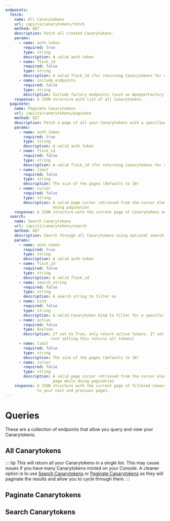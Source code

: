 ```yaml
---
endpoints:
  fetch:
    name: All Canarytokens
    url: /api/v1/canarytokens/fetch
    method: GET
    description: Fetch all created Canarytokens.
    params:
      - name: auth_token
        required: true
        type: string
        description: A valid auth token
      - name: flock_id
        required: false
        type: string
        description: A valid flock_id (for returning Canarytokens for a specific Flock)
      - name: include_endpoints
        required: false
        type: string
        description: Include factory endpoints (such as ApeeperFactory)
    response: A JSON structure with list of all Canarytokens.
  paginate:
    name: Paginate Canarytokens
    url: /api/v1/canarytokens/paginate
    method: GET
    description: Fetch a page of all your Canarytokens with a specified limit per page, as well as cursors that allow you to iterate through the remaining pages.
    params:
      - name: auth_token
        required: true
        type: string
        description: A valid auth token
      - name: flock_id
        required: false
        type: string
        description: A valid flock_id (for returning Canarytokens for a specific Flock)
      - name: limit
        required: false
        type: string
        description: The size of the pages (defaults to 10)
      - name: cursor
        required: false
        type: string
        description: A valid page cursor retrieved from the cursor element returned along with a page while
                     doing pagination
    response: A JSON structure with the current page of Canarytokens and cursors pointing to your next and previous pages.
  search:
    name: Search Canarytokens
    url: /api/v1/canarytokens/search
    method: GET
    description: Search through all Canarytokens using optional search filters. Results will be paginated.
    params:
      - name: auth_token
        required: true
        type: string
        description: A valid auth token
      - name: flock_id
        required: false
        type: string
        description: A valid flock_id
      - name: search_string
        required: false
        type: string
        description: A search string to filter on
      - name: kind
        required: false
        type: string
        description: A valid Canarytoken kind to filter for a specific kind
      - name: active
        required: false
        type: boolean
        description: If set to True, only return active tokens. If set to False, only return inactive tokens.
                    (not setting this returns all tokens)
      - name: limit
        required: false
        type: string
        description: The size of the pages (defaults to 10)
      - name: cursor
        required: false
        type: string
        description: A valid page cursor retrieved from the cursor element returned along with a
                     page while doing pagination
    response: A JSON structure with the current page of filtered Canarytokens and cursors pointing
              to your next and previous pages.
---
```


# Queries

These are a collection of endpoints that allow you query and view your Canarytokens.

<APIEndpoints :endpoints="$page.frontmatter.endpoints" :path="$page.regularPath"/>

## All Canarytokens

::: tip
This will return all your Canarytokens in a single list. This may cause issues if you have many Canarytokens
minted on your Console. A cleaner option is to use [Search Canarytokens](#search-canarytokens) or [Paginate Canarytokens](#paginate-canarytokens) as they will paginate the results and allow you to cycle through them.
:::

<APIDetails :endpoint="$page.frontmatter.endpoints.fetch"/>

## Paginate Canarytokens

<APIDetails :endpoint="$page.frontmatter.endpoints.paginate"/>

## Search Canarytokens

<APIDetails :endpoint="$page.frontmatter.endpoints.search"/>
